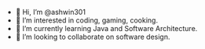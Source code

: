 - 👋 Hi, I’m @ashwin301
- 👀 I’m interested in coding, gaming, cooking.
- 🌱 I’m currently learning Java and Software Architecture.
- 💞️ I’m looking to collaborate on software design.
